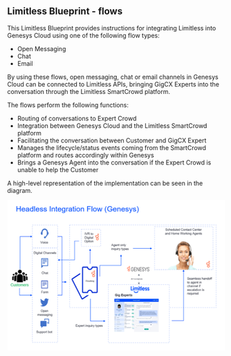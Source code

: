 ## **Limitless Blueprint - flows**
This Limitless Blueprint provides instructions for integrating Limitless into Genesys Cloud using one of the following flow types:

- Open Messaging
- Chat
- Email

By using these flows, open messaging, chat or email channels in Genesys Cloud can be connected to Limitless APIs, bringing GigCX Experts into the conversation through the Limitless SmartCrowd platform. 

The flows perform the following functions:

- Routing of conversations to Expert Crowd
- Integration between Genesys Cloud and the Limitless SmartCrowd platform
- Facilitating the conversation between Customer and GigCX Expert
- Manages the lifecycle/status events coming from the SmartCrowd platform and routes accordingly within Genesys
- Brings a Genesys Agent into the conversation if the Expert Crowd is unable to help the Customer

A high-level representation of the implementation can be seen in the diagram.

![](blueprint/images/001.png) 